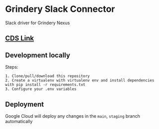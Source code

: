 # Grindery Slack Connector
Slack driver for Grindery Nexus


## [CDS Link](https://github.com/grindery-io/grindery-nexus-schema-v2/blob/master/cds/web2/slack.json)


## Development locally

Steps:

    1. Clone/pull/download this repository
    2. Create a virtualenv with virtualenv env and install dependencies with pip install -r requirements.txt
    3. Configure your .env variables



## Deployment
Google Cloud will deploy any changes in the `main`, `staging` branch automatically


